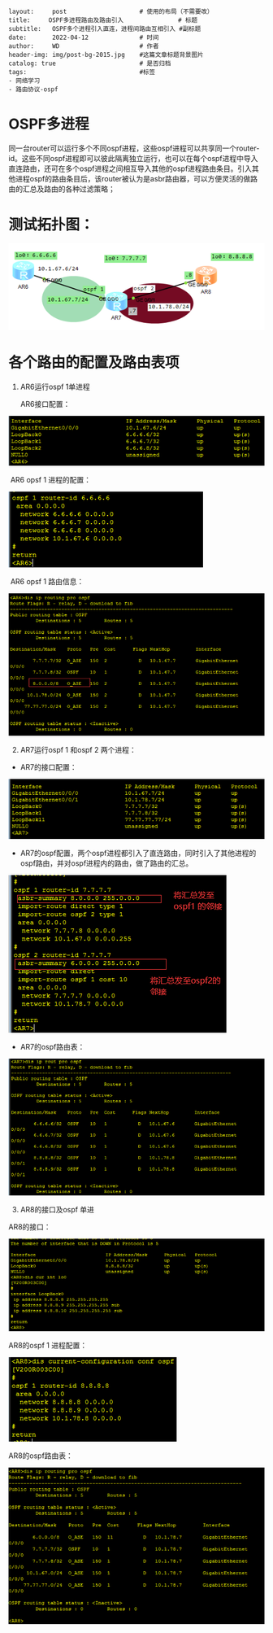 

    layout:     post   				    # 使用的布局（不需要改）
    title:     OSPF多进程路由及路由引入 				# 标题 
    subtitle:   OSPF多个进程引入直连，进程间路由互相引入 #副标题
    date:       2022-04-12 				# 时间
    author:     WD 						# 作者
    header-img: img/post-bg-2015.jpg 	#这篇文章标题背景图片
    catalog: true 						# 是否归档
    tags:								#标签
    - 网络学习
    - 路由协议-ospf



# OSPF多进程

同一台router可以运行多个不同ospf进程，这些ospf进程可以共享同一个router-id。这些不同ospf进程即可以彼此隔离独立运行，也可以在每个ospf进程中导入直连路由，还可在多个ospf进程之间相互导入其他的ospf进程路由条目。引入其他进程ospf的路由条目后，该router被认为是asbr路由器，可以方便灵活的做路由的汇总及路由的各种过滤策略；

# 测试拓扑图：



![image-20220412231258786](https://github.com/HuangWendell/huangwendell.github.io/blob/master/img/image-20220412231258786.png?raw=true)

# 各个路由的配置及路由表项

1. AR6运行ospf 1单进程

   AR6接口配置：

![image-20220412231340201](https://github.com/HuangWendell/huangwendell.github.io/blob/master/img/image-20220412231340201.png?raw=true)

​    	AR6 opsf 1 进程的配置：

![image-20220412231402813](https://github.com/HuangWendell/huangwendell.github.io/blob/master/img/image-20220412231402813.png?raw=true)

​		AR6 opsf 1 路由信息：

![image-20220412231503022](https://github.com/HuangWendell/huangwendell.github.io/blob/master/img/image-20220412231503022.png?raw=true)

2. AR7运行ospf 1 和ospf 2 两个进程：

- AR7的接口配置：

![image-20220412231529078](https://github.com/HuangWendell/huangwendell.github.io/blob/master/img/image-20220412231529078.png?raw=true)

- AR7的ospf配置，两个ospf进程都引入了直连路由，同时引入了其他进程的ospf路由，并对ospf进程内的路由，做了路由的汇总。



![image-20220412231717186](https://github.com/HuangWendell/huangwendell.github.io/blob/master/img/image-20220412231717186.png?raw=true)

- AR7的ospf路由表：

![image-20220412231747028](https://github.com/HuangWendell/huangwendell.github.io/blob/master/img/image-20220412231747028.png?raw=true)

3. AR8的接口及ospf 单进

AR8的接口：

![image-20220412231833590](https://github.com/HuangWendell/huangwendell.github.io/blob/master/img/image-20220412231833590.png?raw=true)

AR8的ospf 1 进程配置：

![image-20220412231900925](https://github.com/HuangWendell/huangwendell.github.io/blob/master/img/image-20220412231900925.png?raw=true)



AR8的ospf路由表：

![image-20220412231929751](https://github.com/HuangWendell/huangwendell.github.io/blob/master/img/image-20220412231929751.png?raw=true)









